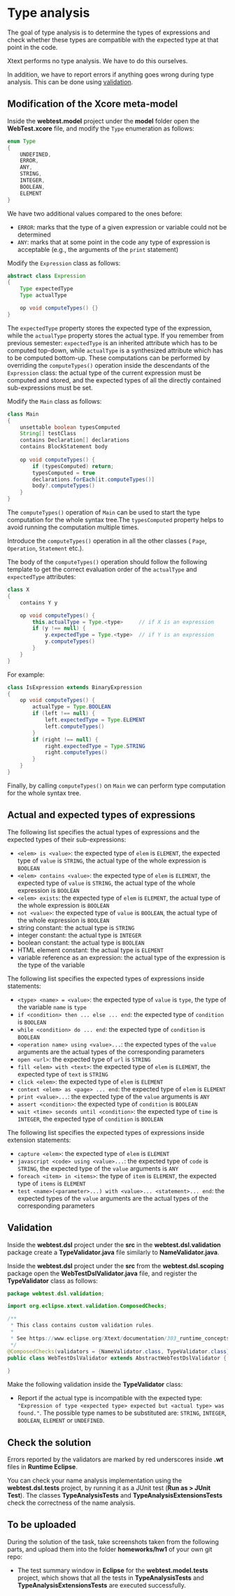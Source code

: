 # Type analysis

The goal of type analysis is to determine the types of expressions and check whether these types are compatible with the expected type at that point in the code.

Xtext performs no type analysis. We have to do this ourselves.

In addition, we have to report errors if anything goes wrong during type analysis. This can be done using  [validation](https://eclipse.dev/Xtext/documentation/303_runtime_concepts.html#validation).

## Modification of the Xcore meta-model

Inside the **webtest.model** project under the **model** folder open the **WebTest.xcore** file, and modify the `Type` enumeration as follows:

```Java
enum Type
{
    UNDEFINED,
    ERROR,
    ANY,
    STRING,
    INTEGER,
    BOOLEAN,
    ELEMENT
}
```

We have two additional values compared to the ones before:

* `ERROR`: marks that the type of a given expression or variable could not be determined
* `ANY`: marks that at some point in the code any type of expression is acceptable (e.g., the arguments of the `print` statement)

Modify the `Expression` class as follows:
```Java
abstract class Expression
{
    Type expectedType
    Type actualType

    op void computeTypes() {}
}
```

The `expectedType` property stores the expected type of the expression, while the `actualType` property stores the actual type. If you remember from previous semester: `expectedType` is an inherited attribute which has to be computed top-down, while `actualType` is a synthesized attribute which has to be computed bottom-up. These computations can be performed by overriding the `computeTypes()` operation inside the descendants of the `Expression` class: the actual type of the current expression must be computed and stored, and the expected types of all the directly contained sub-expressions must be set.

Modify the `Main` class as follows:
```Java
class Main
{
    unsettable boolean typesComputed
    String[] testClass
    contains Declaration[] declarations
    contains BlockStatement body
    
    op void computeTypes() {
        if (typesComputed) return;
        typesComputed = true
        declarations.forEach[it.computeTypes()]
        body?.computeTypes()
    }
}
```

The `computeTypes()` operation of `Main` can be used to start the type computation for the whole syntax tree.The `typesComputed` property helps to avoid running the computation multiple times.

Introduce the `computeTypes()` operation in all the other classes ( `Page`, `Operation`, `Statement` etc.).

The body of the `computeTypes()` operation should follow the following template to get the correct evaluation order of the `actualType` and `expectedType` attributes:

```Java
class X
{
    contains Y y

    op void computeTypes() {
        this.actualType = Type.<type>     // if X is an expression
        if (y !== null) {
            y.expectedType = Type.<type>  // if Y is an expression
            y.computeTypes()
        }
    }
}
```

For example:

```Java
class IsExpression extends BinaryExpression
{
    op void computeTypes() {
        actualType = Type.BOOLEAN
        if (left !== null) {
            left.expectedType = Type.ELEMENT
            left.computeTypes()
        }
        if (right !== null) {
            right.expectedType = Type.STRING
            right.computeTypes()
        }
    }
}
```

Finally, by calling `computeTypes()` on `Main` we can perform type computation for the whole syntax tree.

## Actual and expected types of expressions

The following list specifies the actual types of expressions and the expected types of their sub-expressions:

* `<elem> is <value>`: the expected type of `elem` is `ELEMENT`, the expected type of `value` is `STRING`, the actual type of the whole expression is `BOOLEAN`
* `<elem> contains <value>`: the expected type of `elem` is `ELEMENT`, the expected type of `value` is `STRING`, the actual type of the whole expression is `BOOLEAN`
* `<elem> exists`: the expected type of `elem` is `ELEMENT`, the actual type of the whole expression is `BOOLEAN`
* `not <value>`: the expected type of `value` is `BOOLEAN`, the actual type of the whole expression is `BOOLEAN`
* string constant: the actual type is `STRING`
* integer constant: the actual type is `INTEGER`
* boolean constant: the actual type is `BOOLEAN`
* HTML element constant: the actual type is `ELEMENT`
* variable reference as an expression: the actual type of the expression is the type of the variable

The following list specifies the expected types of expressions inside statements:

* `<type> <name> = <value>`: the expected type of `value` is `type`, the type of the variable `name` is `type`
* `if <condition> then ... else ... end`: the expected type of `condition` is `BOOLEAN`
* `while <condition> do ... end`: the expected type of `condition` is `BOOLEAN`
* `<operation name> using <value>...`: the expected types of the `value` arguments are the actual types of the corresponding parameters
* `open <url>`: the expected type of `url` is `STRING`
* `fill <elem> with <text>`: the expected type of `elem` is `ELEMENT`, the expected type of `text` is `STRING`
* `click <elem>`: the expected type of `elem` is `ELEMENT`
* `context <elem> as <page> ... end`: the expected type of `elem` is `ELEMENT`
* `print <value>...`: the expected type of the `value` arguments is `ANY`
* `assert <condition>`: the expected type of `condition` is `BOOLEAN`
* `wait <time> seconds until <condition>`: the expected type of `time` is `INTEGER`, the expected type of `condition` is `BOOLEAN`

The following list specifies the expected types of expressions inside extension statements:

* `capture <elem>`: the expected type of `elem` is `ELEMENT`
* `javascript <code> using <value>...`: the expected type of `code` is `STRING`, the expected type of the `value` arguments is `ANY`
* `foreach <item> in <items>`: the type of `item` is `ELEMENT`, the expected type of `items` is `ELEMENT`
* `test <name>(<parameter>...) with <value>... <statement>... end`: the expected types of the `value` arguments are the actual types of the corresponding parameters

## Validation

Inside the **webtest.dsl** project under the **src** in the **webtest.dsl.validation** package create a **TypeValidator.java** file similarly to **NameValidator.java**.

Inside the **webtest.dsl** project under the **src** from the **webtest.dsl.scoping** package open the **WebTestDslValidator.java** file, and register the **TypeValidator** class as follows:

```Java
package webtest.dsl.validation;

import org.eclipse.xtext.validation.ComposedChecks;

/**
 * This class contains custom validation rules. 
 *
 * See https://www.eclipse.org/Xtext/documentation/303_runtime_concepts.html#validation
 */
@ComposedChecks(validators = {NameValidator.class, TypeValidator.class})
public class WebTestDslValidator extends AbstractWebTestDslValidator {
	
}

```

Make the following validation inside the **TypeValidator** class:

* Report if the actual type is incompatible with the expected type: `"Expression of type <expected type> expected but <actual type> was found."`. The possible type names to be substituted are: `STRING`, `INTEGER`, `BOOLEAN`, `ELEMENT` or `UNDEFINED`.


## Check the solution

Errors reported by the validators are marked by red underscores inside **.wt** files in **Runtime Eclipse**.

You can check your name analysis implementation using the **webtest.dsl.tests** project, by running it as a JUnit test (**Run as > JUnit Test**). The classes **TypeAnalysisTests** and **TypeAnalysisExtensionsTests** check the correctness of the name analysis.


## To be uploaded

During the solution of the task, take screenshots taken from the following parts, and upload them into the folder **homeworks/hw1** of your own git repo:

* The test summary window in **Eclipse** for the **webtest.model.tests** project, which shows that all the tests in **TypeAnalysisTests** and **TypeAnalysisExtensionsTests** are executed successfully.
